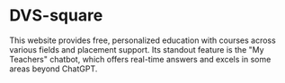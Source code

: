 # DVS-square
This website provides free, personalized education with courses across various fields and placement support. Its standout feature is the "My Teachers" chatbot, which offers real-time answers and excels in some areas beyond ChatGPT.
